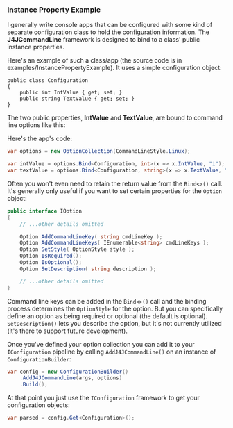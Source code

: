 ### Instance Property Example

I generally write console apps that can be configured with some kind of
separate configuration class to hold the configuration information. The 
**J4JCommandLine** framework is designed to bind to a class' public instance
properties.

Here's an example of such a class/app (the source code is in 
examples/InstancePropertyExample). It uses a simple configuration
object:
```
public class Configuration
{
    public int IntValue { get; set; }
    public string TextValue { get; set; }
}
```

The two public properties, **IntValue** and **TextValue**, are bound
to command line options like this:

Here's the app's code:
```csharp
var options = new OptionCollection(CommandLineStyle.Linux);

var intValue = options.Bind<Configuration, int>(x => x.IntValue, "i");
var textValue = options.Bind<Configuration, string>(x => x.TextValue, "t");
```
Often you won't even need to retain the return value from the `Bind<>()` call. It's
generally only useful if you want to set certain properties for the `Option` object:
```csharp
public interface IOption
{
    // ...other details omitted

    Option AddCommandLineKey( string cmdLineKey );
    Option AddCommandLineKeys( IEnumerable<string> cmdLineKeys );
    Option SetStyle( OptionStyle style );
    Option IsRequired();
    Option IsOptional();
    Option SetDescription( string description );

    // ...other details omitted
}
```
Command line keys can be added in the `Bind<>()` call and the binding process 
determines the `OptionStyle` for the option. But you can specifically define an 
option as being required or optional (the default is optional). `SetDescription()`
lets you describe the option, but it's not currently utilized (it's there to 
support future development).

Once you've defined your option collection you can add it to your `IConfiguration`
pipeline by calling `AddJ4JCommandLine()` on an instance of `ConfigurationBuilder`:
```csharp
var config = new ConfigurationBuilder()
    .AddJ4JCommandLine(args, options)
    .Build();
```
At that point you just use the `IConfiguration` framework to get your configuration
objects:
```csharp
var parsed = config.Get<Configuration>();
```
